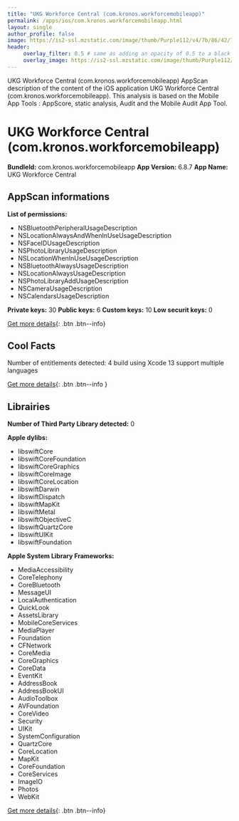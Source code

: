 ```yaml
---
title: "UKG Workforce Central (com.kronos.workforcemobileapp)"
permalink: /apps/ios/com.kronos.workforcemobileapp.html
layout: single
author_profile: false
image: https://is2-ssl.mzstatic.com/image/thumb/Purple112/v4/7b/86/42/7b8642bd-cbd0-e32f-fb8b-95aba167b84c/AppIcon-0-0-1x_U007emarketing-0-0-0-5-0-0-sRGB-0-0-0-GLES2_U002c0-512MB-85-220-0-0.png/512x512bb.jpg
header: 
     overlay_filter: 0.5 # same as adding an opacity of 0.5 to a black background
     overlay_image: https://is2-ssl.mzstatic.com/image/thumb/Purple112/v4/7b/86/42/7b8642bd-cbd0-e32f-fb8b-95aba167b84c/AppIcon-0-0-1x_U007emarketing-0-0-0-5-0-0-sRGB-0-0-0-GLES2_U002c0-512MB-85-220-0-0.png/512x512bb.jpg
---
```

UKG Workforce Central (com.kronos.workforcemobileapp) AppScan description of the content of the iOS application UKG Workforce Central (com.kronos.workforcemobileapp). This analysis is based on the Mobile App Tools : AppScore, static analysis, Audit and the Mobile Audit App Tool.

# UKG Workforce Central (com.kronos.workforcemobileapp)

**BundleId:** com.kronos.workforcemobileapp
**App Version:** 6.8.7
**App Name:** UKG Workforce Central


## AppScan informations 

**List of permissions:** 
- NSBluetoothPeripheralUsageDescription
- NSLocationAlwaysAndWhenInUseUsageDescription
- NSFaceIDUsageDescription
- NSPhotoLibraryUsageDescription
- NSLocationWhenInUseUsageDescription
- NSBluetoothAlwaysUsageDescription
- NSLocationAlwaysUsageDescription
- NSPhotoLibraryAddUsageDescription
- NSCameraUsageDescription
- NSCalendarsUsageDescription
  
  
**Private keys:** 30
**Public keys:** 6
**Custom keys:** 10
**Low securit keys:** 0
  
[Get more details](/pricing.html){: .btn .btn--info}

## Cool Facts

Number of entitlements detected: 4
build using Xcode 13
support multiple languages
  
[Get more details](/pricing.html){: .btn .btn--info }

## Librairies 
**Number of Third Party Library detected:** 0


**Apple dylibs:**
- libswiftCore
- libswiftCoreFoundation
- libswiftCoreGraphics
- libswiftCoreImage
- libswiftCoreLocation
- libswiftDarwin
- libswiftDispatch
- libswiftMapKit
- libswiftMetal
- libswiftObjectiveC
- libswiftQuartzCore
- libswiftUIKit
- libswiftFoundation


**Apple System Library Frameworks:**
- MediaAccessibility
- CoreTelephony
- CoreBluetooth
- MessageUI
- LocalAuthentication
- QuickLook
- AssetsLibrary
- MobileCoreServices
- MediaPlayer
- Foundation
- CFNetwork
- CoreMedia
- CoreGraphics
- CoreData
- EventKit
- AddressBook
- AddressBookUI
- AudioToolbox
- AVFoundation
- CoreVideo
- Security
- UIKit
- SystemConfiguration
- QuartzCore
- CoreLocation
- MapKit
- CoreFoundation
- CoreServices
- ImageIO
- Photos
- WebKit


  
[Get more details](/pricing.html){: .btn .btn--info}

